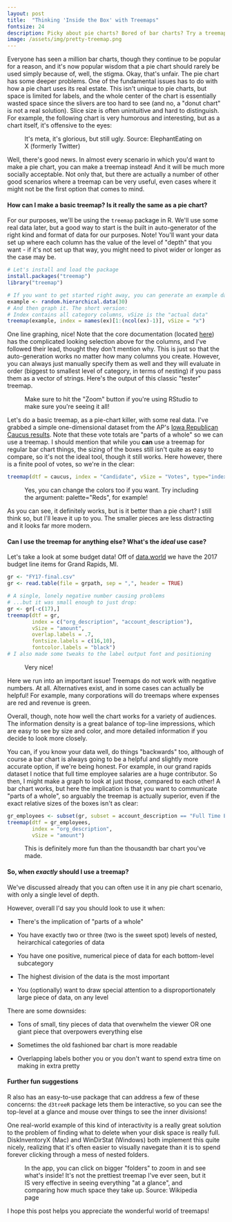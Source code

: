 ```yaml
---
layout: post
title:  "Thinking 'Inside the Box' with Treemaps"
fontsize: 24
description: Picky about pie charts? Bored of bar charts? Try a treemap!
image: /assets/img/pretty-treemap.png
---
```



Everyone has seen a million bar charts, though they continue to be popular for a reason, and it's now popular wisdom that a pie chart should rarely be used simply because of, well, the stigma. Okay, that's unfair. The pie chart has some deeper problems. One of the fundamental issues has to do with how a pie chart uses its real estate. This isn't unique to pie charts, but space is limited for labels, and the whole center of the chart is essentially wasted space since the slivers are too hard to see (and no, a "donut chart" is not a real solution). Slice size is often unintuitive and hard to distinguish. For example, the following chart is very humorous and interesting, but as a chart itself, it's offensive to the eyes:

<figure>
	<img src="{{site.url}}/{{site.baseurl}}/assets/img/meta-piechart.png" alt=""> 
	<figcaption>It's meta, it's glorious, but still ugly. Source: ElephantEating on X (formerly Twitter)</figcaption>
</figure>

Well, there's good news. In almost every scenario in which you'd want to make a pie chart, you can make a treemap instead! And it will be much more socially acceptable. Not only that, but there are actually a number of other good scenarios where a treemap can be very useful, even cases where it might not be the first option that comes to mind. 

#### How can I make a basic treemap? Is it really the same as a pie chart?

For our purposes, we'll be using the `treemap` package in R. We'll use some real data later, but a good way to start is the built in auto-generator of the right kind and format of data for our purposes. Note! You'll want your data set up where each column has the value of the level of "depth" that you want - if it's not set up that way, you might need to pivot wider or longer as the case may be.

```r
# Let's install and load the package
install.packages("treemap")
library("treemap")

# If you want to get started right away, you can generate an example dataset:
example <- random.hierarchical.data(30)
# And then graph it. The short version: 
# Index contains all category columns, vSize is the "actual data"
treemap(example, index = names(ex)[1:(ncol(ex)-1)], vSize = "x")
```

One line graphing, nice! Note that the core documentation (located [here](https://cran.r-project.org/web/packages/treemap/treemap.pdf)) has the complicated looking selection above for the columns, and I've followed their lead, thought they don't mention why. This is just so that the auto-generation works no matter how many columns you create. However, you can always just manually specify them as well and they will evaluate in order (biggest to smallest level of category, in terms of nesting) if you pass them as a vector of strings. Here's the output of this classic "tester" treemap.

<figure>
	<img src="{{site.url}}/{{site.baseurl}}/assets/img/rando_tree.png" alt=""> 
	<figcaption>Make sure to hit the "Zoom" button if you're using RStudio to make sure you're seeing it all!</figcaption>
</figure>

Let's do a basic treemap, as a pie-chart killer, with some real data. I've grabbed a simple one-dimensional dataset from the AP's [Iowa Republican Caucus results](https://apnews.com/hub/ap-iowa-election-2024-results). Note that these vote totals are "parts of a whole" so we can use a treemap. I should mention that while you **can** use a treemap for regular bar chart things, the sizing of the boxes still isn't quite as easy to compare, so it's not the ideal tool, though it still works. Here however, there is a finite pool of votes, so we're in the clear:

```r
treemap(dtf = caucus, index = "Candidate", vSize = "Votes", type="index")
```

<figure>
	<img src="{{site.url}}/{{site.baseurl}}/assets/img/SimpleCaucus.png" alt=""> 
	<figcaption>Yes, you can change the colors too if you want. Try including the argument: palette="Reds", for example!</figcaption>
</figure>

As you can see, it definitely works, but is it better than a pie chart? I still think so, but I'll leave it up to you. The smaller pieces are less distracting and it looks far more modern.

#### Can I use the treemap for anything else? What's the *ideal* use case?

Let's take a look at some budget data! Off of [data.world](https://data.world/citizenlabs/city-of-grand-rapids-fy-2017-budget) we have the 2017 budget line items for Grand Rapids, MI.

```r
gr <- "FY17-final.csv"
gr <- read.table(file = grpath, sep = ",", header = TRUE)

# A single, lonely negative number causing problems
# ...but it was small enough to just drop:
gr <- gr[-c(17),]
treemap(dtf = gr,
        index = c("org_description", "account_description"),
        vSize = "amount",
        overlap.labels = .7,
        fontsize.labels = c(16,10),
        fontcolor.labels = "black")
# I also made some tweaks to the label output font and positioning
```

<figure>
	<img src="{{site.url}}/{{site.baseurl}}/assets/img/gr_plot2.png" alt=""> 
	<figcaption>Very nice!</figcaption>
</figure>

Here we run into an important issue! Treemaps do not work with negative numbers. At all. Alternatives exist, and in some cases can actually be helpful! For example, many corporations will do treemaps where expenses are red and revenue is green.

Overall, though, note how well the chart works for a variety of audiences. The information density is a great balance of top-line impressions, which are easy to see by size and color, and more detailed information if you decide to look more closely.

You can, if you know your data well, do things "backwards" too, although of course a bar chart is always going to be a helpful and slightly more accurate option, if we're being honest. For example, in our grand rapids dataset I notice that full time employee salaries are a huge contributor. So then, I might make a graph to look at just those, compared to each other! A bar chart works, but here the implication is that you want to communicate "parts of a whole", so arguably the treemap is actually superior, even if the exact relative sizes of the boxes isn't as clear:

```r
gr_employees <- subset(gr, subset = account_description == "Full Time Employees")
treemap(dtf = gr_employees,
        index = "org_description",
        vSize = "amount")
```

<figure>
	<img src="{{site.url}}/{{site.baseurl}}/assets/img/gr_employees.png" alt=""> 
	<figcaption>This is definitely more fun than the thousandth bar chart you've made.</figcaption>
</figure>


#### So, when *exactly* should I use a treemap?

We've discussed already that you can often use it in any pie chart scenario, with only a single level of depth.

However, overall I'd say you should look to use it when:

- There's the implication of "parts of a whole"

- You have exactly two or three (two is the sweet spot) levels of nested, heirarchical categories of data

- You have one positive, numerical piece of data for each bottom-level subcategory

- The highest division of the data is the most important

- You (optionally) want to draw special attention to a disproportionately large piece of data, on any level

There are some downsides:

- Tons of small, tiny pieces of data that overwhelm the viewer OR one giant piece that overpowers everything else

- Sometimes the old fashioned bar chart is more readable

- Overlapping labels bother you or you don't want to spend extra time on making in extra pretty

#### Further fun suggestions

R also has an easy-to-use package that can address a few of these concerns: the `d3treeR` package lets them be interactive, so you can see the top-level at a glance and mouse over things to see the inner divisions!

One real-world example of this kind of interactivity is a really great solution to the problem of finding what to delete when your disk space is really full. DiskInventoryX (Mac) and WinDirStat (Windows) both implement this quite nicely, realizing that it's often easier to visually navegate than it is to spend forever clicking through a mess of nested folders.

<figure>
	<img src="{{site.url}}/{{site.baseurl}}/assets/img/diskinventoryx.png" alt=""> 
	<figcaption>In the app, you can click on bigger "folders" to zoom in and see what's inside! It's not the prettiest treemap I've ever seen, but it IS very effective in seeing everything "at a glance", and comparing how much space they take up. Source: Wikipedia page</figcaption>
</figure>

I hope this post helps you appreciate the wonderful world of treemaps!


